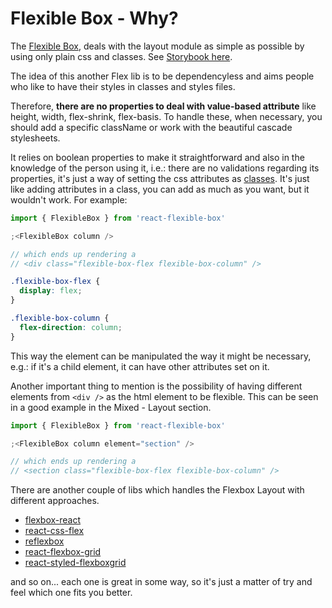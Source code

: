 # Flexible Box - Why?

The [Flexible Box](https://www.w3.org/TR/css-flexbox-1/), deals with the layout module as simple as possible by using only plain css and classes. See [Storybook here](https://wellgrisa.github.io/react-flexible-box/).

The idea of this another Flex lib is to be dependencyless and aims people who like to have their styles in classes and styles files.

Therefore, **there are no properties to deal with value-based attribute** like height, width, flex-shrink, flex-basis. To handle these, when necessary, you should add a specific className or work with the beautiful cascade stylesheets.

It relies on boolean properties to make it straightforward and also in the knowledge of the person using it, i.e.: there are no validations regarding its properties, it's just a way of setting the css attributes as [classes](https://github.com/wellgrisa/react-flexible-box/blob/main/src/flexible-box.css). It's just like adding attributes in a class, you can add as much as you want, but it wouldn't work. For example:

```jsx
import { FlexibleBox } from 'react-flexible-box'

;<FlexibleBox column />

// which ends up rendering a
// <div class="flexible-box-flex flexible-box-column" />
```

```css
.flexible-box-flex {
  display: flex;
}

.flexible-box-column {
  flex-direction: column;
}
```

This way the element can be manipulated the way it might be necessary, e.g.: if it's a child element, it can have other attributes set on it.

Another important thing to mention is the possibility of having different elements from `<div />` as the html element to be flexible. This can be seen in a good example in the Mixed - Layout section.

```jsx
import { FlexibleBox } from 'react-flexible-box'

;<FlexibleBox column element="section" />

// which ends up rendering a
// <section class="flexible-box-flex flexible-box-column" />
```

There are another couple of libs which handles the Flexbox Layout with different approaches.

- [flexbox-react](https://github.com/nachoaIvarez/flexbox-react)
- [react-css-flex](https://github.com/bikk-uk/react-css-flex)
- [reflexbox](https://github.com/jxnblk/reflexbox)
- [react-flexbox-grid](https://github.com/roylee0704/react-flexbox-grid)
- [react-styled-flexboxgrid](https://www.npmjs.com/package/react-styled-flexboxgrid)

and so on... each one is great in some way, so it's just a matter of try and feel which one fits you better.
